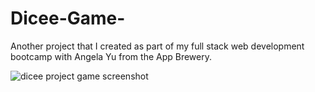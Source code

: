 # Dicee-Game-
Another project that I created as part of my full stack web development bootcamp with Angela Yu from the App Brewery.  

<img scr= "https://drive.google.com/uc?export=view&id=1XHm4UV0yrZGwa6LJD8weUn1zWblkdMS7" alt="dicee project game screenshot">

